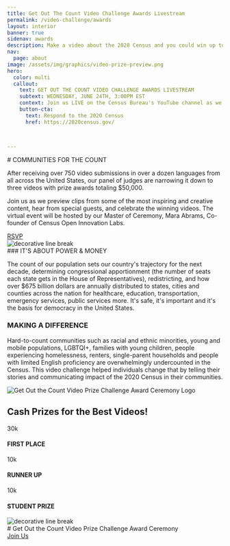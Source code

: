 ```yaml
---
title: Get Out The Count Video Challenge Awards Livestream
permalink: /video-challenge/awards
layout: interior
banner: true
sidenav: awards
description: Make a video about the 2020 Census and you could win up to $30,000!
nav:
  page: about
image: /assets/img/graphics/video-prize-preview.png
hero:
  color: multi
  callout:
    text: GET OUT THE COUNT VIDEO CHALLENGE AWARDS LIVESTREAM
    subtext: WEDNESDAY, JUNE 24TH, 3:00PM EST
    context: Join us LIVE on the Census Bureau's YouTube channel as we announce our challenge winners!
    button-cta:
      text: Respond to the 2020 Census
      href: https://2020census.gov/



---
```

<section class="usa-section usa-content">

<div class="usa-width-three-fourths top-space bottom-space" markdown="1" id="communities-for-the-count">
# COMMUNITIES FOR THE COUNT

After receiving over 750 video submissions in over a dozen languages from all across the United States, our panel of judges are narrowing it down to three videos with prize awards totaling $50,000.

Join us as we preview clips from some of the most inspiring and creative content, hear from special guests, and celebrate the winning videos. The virtual event will be hosted by our Master of Ceremony, Mara Abrams, Co-founder of Census Open Innovation Labs.

<div class="button-wrapper top-space bottom-space" >
  <div class="button-bg red" style="width:30%;"></div>
  <a class="usa-button usa-button-big usa-button-primary" href="https://acceleratelivestream.splashthat.com/" target="_blank">RSVP</a>
</div>

<img src="{{site.baseurl}}/assets/img/graphics/break-01.png" alt="decorative line break"/>

</div>

<div class="usa-width-three-fourths" markdown="1">
### IT'S ABOUT POWER & MONEY

The count of our population sets our country's trajectory for the next decade, determining congressional apportionment (the number of seats each state gets in the House of Representatives), redistricting, and how over $675 billion dollars are annually distributed to states, cities and counties across the nation for healthcare, education, transportation, emergency services, public services more. It's safe, it's important and it's the basis for democracy in the United States.

</div>
<div class="usa-width-three-fourths top-space bottom-space" markdown="1">

### MAKING A DIFFERENCE

Hard-to-count communities such as racial and ethnic minorities, young and mobile populations, LGBTQI+, families with young children, people experiencing homelessness, renters, single-parent households and people with limited English proficiency are overwhelmingly undercounted in the Census. This video challenge helped individuals change that by telling their stories and communicating impact of the 2020 Census in their communities.
</div>

<div class="usa-width-three-fourths top-space bottom-space" markdown="1">
  <img src="{{site.baseurl}}/assets/img/graphics/prize-challenge-logo-awards-ceremony.png" alt="Get Out the Count Video Prize Challenge Award Ceremony Logo"/>
</div>


<div class="usa-width-three-fourths top-space" markdown="1" id="prizes">
  <h1>Cash Prizes for the Best Videos!</h1>
  <div class="usa-grid top-space bottom-space">
    <div class="usa-width-one-third help-card">
      <p class="prize-list-amount">30k</p>
      <h4 class="prize-list-place">FIRST PLACE</h4>
    </div>
    <div class="usa-width-one-third help-card">
      <p class="prize-list-amount">10k</p>
      <h4 class="prize-list-place">RUNNER UP</h4>
    </div>
    <div class="usa-width-one-third help-card">
      <p class="prize-list-amount">10k</p>
      <h4 class="prize-list-place">STUDENT PRIZE</h4>
    </div>
  </div>
  <div class="divider"></div>
</div>

<div class="usa-width-three-fourths top-space bottom-space" markdown="1">
  <img src="{{site.baseurl}}/assets/img/graphics/video-contest-icon.png" alt="decorative line break"/>
</div>


<div class="usa-width-three-fourths top-space bottom-space" markdown="1" id="rsvp">
# Get Out the Count Video Prize Challenge Award Ceremony
<div class="button-wrapper top-space bottom-space" >
  <div class="button-bg red" style="width:30%;"></div>
  <a class="usa-button usa-button-big usa-button-primary" href="https://acceleratelivestream.splashthat.com/" target="_blank">Join Us</a>
</div>
<div class="divider"></div>
</div>
